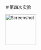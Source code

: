 ＃第四次实验

<img src="https://github.com/lintao2018/lab4/blob/master/images/8GWNXK%25G%5DW2%605()9%24F%60WH2Q.png" height="100" alt="Screenshot"/>

